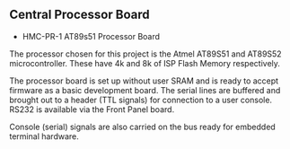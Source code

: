 Central Processor Board
-----------------------
- HMC-PR-1 AT89s51 Processor Board

The processor chosen for this project is the Atmel
AT89S51 and AT89S52 microcontroller. These have
4k and 8k of ISP Flash Memory respectively.

The processor board is set up without user SRAM and 
is ready to accept firmware as a basic development 
board. The serial lines are buffered and brought out 
to a header (TTL signals) for connection to a user 
console. RS232 is available via the Front Panel board.

Console (serial) signals are also carried on the bus
ready for embedded terminal hardware.

